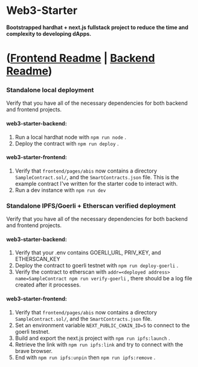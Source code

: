 # **Web3-Starter**

**Bootstrapped hardhat + next.js fullstack project to reduce the time and complexity to developing dApps.**

# ([Frontend Readme](frontend/README.md) | [Backend Readme](backend/README.md))

### **Standalone local deployment**
Verify that you have all of the necessary dependencies for both backend and frontend projects.

#### **web3-starter-backend:**
1. Run a local hardhat node with `npm run node` .
2. Deploy the contract with `npm run deploy` .

#### **web3-starter-frontend:**
1. Verify that `frontend/pages/abis` now contains a directory `SampleContract.sol/`, and the `SmartContracts.json` file. This is the example contract I've written for the starter code to interact with.
2. Run a dev instance with `npm run dev`


### **Standalone IPFS/Goerli + Etherscan verified deployment**
Verify that you have all of the necessary dependencies for both backend and frontend projects.
#### **web3-starter-backend:**
1. Verify that your .env contains GOERLI_URL, PRIV_KEY, and ETHERSCAN_KEY
2. Deploy the contract to goerli testnet with `npm run deploy-goerli` .
3. Verify the contract to etherscan with `addr=<deployed address> name=SampleContract npm run verify-goerli` , there should be a log file created after it processes.

#### **web3-starter-frontend:**
1. Verify that `frontend/pages/abis` now contains a directory `SampleContract.sol/`, and the `SmartContracts.json` file. 
2. Set an environment variable `NEXT_PUBLIC_CHAIN_ID=5` to connect to the goerli testnet.
3. Build and export the next.js project with `npm run ipfs:launch` .
4. Retrieve the link with `npm run ipfs:link` and try to connect with the brave browser.
5. End with `npm run ipfs:unpin` then `npm run ipfs:remove` .